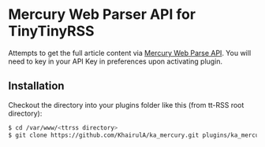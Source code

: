 # Mercury Web Parser API for TinyTinyRSS
Attempts to get the full article content via [Mercury Web Parse API](https://mercury.postlight.com/web-parser/). You will need to key in your API Key in preferences upon activating plugin.

## Installation
Checkout the directory into your plugins folder like this (from tt-RSS root directory):
```bash
$ cd /var/www/<ttrss directory>
$ git clone https://github.com/KhairulA/ka_mercury.git plugins/ka_mercury
```
